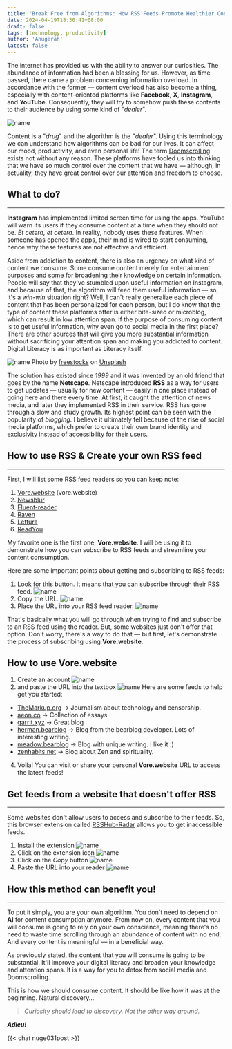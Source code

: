 ```yaml
---
title: "Break Free from Algorithms: How RSS Feeds Promote Healthier Content Consumption"
date: 2024-04-19T18:30:41+08:00
draft: false
tags: [technology, productivity]
author: 'Anugerah'
latest: false
---
```


The internet has provided us with the ability to answer our curiosities. The abundance of information had been a blessing for us. However, as time passed, there came a problem concerning information overload. In accordance with the former — content overload has also become a thing, especially with content-oriented platforms like **Facebook**, **X**, **Instagram**, and **YouTube**. Consequently, they will try to somehow push these contents to their audience by using some kind of "_dealer_".

![name](/MediumLarge.png)

Content is a "_drug_" and the algorithm is the "_dealer_". Using this terminology we can understand how algorithms can be bad for our lives. It can affect our mood, productivity, and even personal life! The term [Doomscrolling](https://en.wikipedia.org/wiki/Doomscrolling) exists not without any reason. These platforms have fooled us into thinking that we have so much control over the content that we have — although, in actuality, they have great control over our attention and freedom to choose.

## What to do?
-----------

**Instagram** has implemented limited screen time for using the apps. YouTube will warn its users if they consume content at a time when they should not be. _Et cetera, et cetera_. In reality, nobody uses these features. When someone has opened the apps, their mind is wired to start consuming, hence why these features are not effective and efficient.

Aside from addiction to content, there is also an urgency on what kind of content we consume. Some consume content merely for entertainment purposes and some for broadening their knowledge on certain information. People will say that they've stumbled upon useful information on Instagram, and because of that, the algorithm will feed them useful information — so, it's a _win-win_ situation right? Well, I can't really generalize each piece of content that has been personalized for each person, but I do know that the type of content these platforms offer is either bite-sized or microblog, which can result in low attention span. If the purpose of consuming content is to get useful information, why even go to social media in the first place? There are other sources that will give you more substantial information without sacrificing your attention span and making you addicted to content. Digital Literacy is as important as Literacy itself.

![name](/blog_10.jpg)
Photo by [freestocks](https://unsplash.com/@freestocks?utm_content=creditCopyText&utm_medium=referral&utm_source=unsplash) on [Unsplash](https://unsplash.com/photos/open-book-beside-white-ceramic-teacup-on-saucer-OfaDD5o8hpk?utm_content=creditCopyText&utm_medium=referral&utm_source=unsplash)

The solution has existed since _1999_ and it was invented by an old friend that goes by the name **Netscape**. Netscape introduced **RSS** as a way for users to get updates — usually for new content — easily in one place instead of going here and there every time. At first, it caught the attention of news media, and later they implemented RSS in their service. RSS has gone through a slow and study growth. Its highest point can be seen with the popularity of _blogging_. I believe it ultimately fell because of the rise of social media platforms, which prefer to create their own brand identity and exclusivity instead of accessibility for their users.

## How to use RSS & Create your own RSS feed
-----------------------------------------

First, I will list some RSS feed readers so you can keep note:

1. [Vore.website](https://vore.website/) (vore.website)  
2. [Newsblur](https://www.newsblur.com/)  
3. [Fluent-reader](https://github.com/yang991178/fluent-reader)  
4. [Raven](https://ravenreader.app/)  
5. [Lettura](https://zhanglun.github.io/lettura/)  
6. [ReadYou](https://github.com/Ashinch/ReadYou)

My favorite one is the first one, **Vore.website**. I will be using it to demonstrate how you can subscribe to RSS feeds and streamline your content consumption.

Here are some important points about getting and subscribing to RSS feeds:

1.  Look for this button. It means that you can subscribe through their RSS feed.
![name](/blog_01.png)
2.  Copy the URL.
![name](/blog_02.png)
3.  Place the URL into your RSS feed reader.
![name](/blog_03.png)

That's basically what you will go through when trying to find and subscribe to an RSS feed using the reader. But, some websites just don't offer that option. Don't worry, there's a way to do that — but first, let's demonstrate the process of subscribing using **Vore.website**.

How to use Vore.website
-----------------------

1. Create an account
![name](/blog_05.png)
2. and paste the URL into the textbox
![name](/blog_03.png)
Here are some feeds to help get you started:

*   [TheMarkup.org](https://themarkup.org/feeds/rss.xml) → Journalism about technology and censorship.
*   [aeon.co](https://aeon.co/feed.rss) → Collection of essays
*   [garrit.xyz](https://garrit.xyz/rss.xml) → Great blog
*   [herman.bearblog](https://herman.bearblog.dev/feed/) → Blog from the bearblog developer. Lots of interesting writing.
*   [meadow.bearblog](https://meadow.bearblog.dev/feed/) → Blog with unique writing. I like it :)
*   [zenhabits.net](https://zenhabits.net/feed/) → Blog about Zen and spirituality.

4. Voila! You can visit or share your personal **Vore.website** URL to access the latest feeds!

## Get feeds from a website that doesn't offer RSS
-----------------------------------------------

Some websites don't allow users to access and subscribe to their feeds. So, this browser extension called [RSSHub-Radar](https://github.com/DIYgod/RSSHub-Radar) allows you to get inaccessible feeds.

1. Install the extension
![name](/blog_07.png)
2. Click on the extension icon
![name](/blog_08.png)
3. Click on the _Copy_ button
![name](/blog_09.png)
4. Paste the URL into your reader
![name](/blog_03.png)

## How this method can benefit you!
--------------------------------

To put it simply, you are your own algorithm. You don't need to depend on **AI** for content consumption anymore. From now on, every content that you will consume is going to rely on your own conscience, meaning there's no need to waste time scrolling through an abundance of content with no end. And every content is meaningful — in a beneficial way.

As previously stated, the content that you will consume is going to be substantial. It'll improve your digital literacy and broaden your knowledge and attention spans. It is a way for you to detox from social media and Doomscrolling.

This is how we should consume content. It should be like how it was at the beginning. Natural discovery...

> _Curiosity should lead to discovery. Not the other way around._

**_Adieu!_**

{{< chat nuge031post >}}